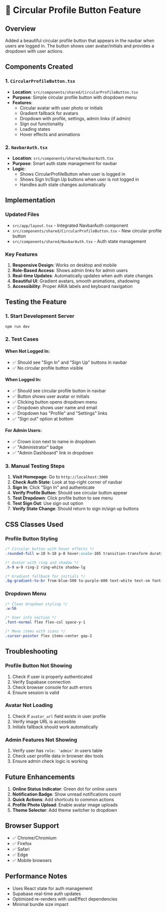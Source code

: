 # 🎯 Circular Profile Button Feature

## Overview
Added a beautiful circular profile button that appears in the navbar when users are logged in. The button shows user avatar/initials and provides a dropdown with user actions.

## Components Created

### 1. `CircularProfileButton.tsx`
- **Location**: `src/components/shared/CircularProfileButton.tsx`
- **Purpose**: Simple circular profile button with dropdown menu
- **Features**:
  - Circular avatar with user photo or initials
  - Gradient fallback for avatars
  - Dropdown with profile, settings, admin links (if admin)
  - Sign out functionality
  - Loading states
  - Hover effects and animations

### 2. `NavbarAuth.tsx`
- **Location**: `src/components/shared/NavbarAuth.tsx`  
- **Purpose**: Smart auth state management for navbar
- **Logic**:
  - Shows CircularProfileButton when user is logged in
  - Shows Sign In/Sign Up buttons when user is not logged in
  - Handles auth state changes automatically

## Implementation

### Updated Files
- `src/app/layout.tsx` - Integrated NavbarAuth component
- `src/components/shared/CircularProfileButton.tsx` - New circular profile button
- `src/components/shared/NavbarAuth.tsx` - Auth state management

### Key Features
1. **Responsive Design**: Works on desktop and mobile
2. **Role-Based Access**: Shows admin links for admin users
3. **Real-time Updates**: Automatically updates when auth state changes
4. **Beautiful UI**: Gradient avatars, smooth animations, shadowing
5. **Accessibility**: Proper ARIA labels and keyboard navigation

## Testing the Feature

### 1. Start Development Server
```bash
npm run dev
```

### 2. Test Cases

#### When Not Logged In:
- ✅ Should see "Sign In" and "Sign Up" buttons in navbar
- ✅ No circular profile button visible

#### When Logged In:
- ✅ Should see circular profile button in navbar
- ✅ Button shows user avatar or initials
- ✅ Clicking button opens dropdown menu
- ✅ Dropdown shows user name and email
- ✅ Dropdown has "Profile" and "Settings" links
- ✅ "Sign out" option at bottom

#### For Admin Users:
- ✅ Crown icon next to name in dropdown
- ✅ "Administrator" badge
- ✅ "Admin Dashboard" link in dropdown

### 3. Manual Testing Steps

1. **Visit Homepage**: Go to `http://localhost:3000`
2. **Check Auth State**: Look at top-right corner of navbar
3. **Sign In**: Click "Sign In" and authenticate
4. **Verify Profile Button**: Should see circular button appear
5. **Test Dropdown**: Click profile button to see menu
6. **Test Sign Out**: Use sign out option
7. **Verify State Change**: Should return to sign in/sign up buttons

## CSS Classes Used

### Profile Button Styling
```css
/* Circular button with hover effects */
.rounded-full w-10 h-10 p-0 hover:scale-105 transition-transform duration-200

/* Avatar with ring and shadow */
.h-9 w-9 ring-2 ring-white shadow-lg

/* Gradient fallback for initials */
.bg-gradient-to-br from-blue-500 to-purple-600 text-white text-sm font-bold
```

### Dropdown Menu
```css
/* Clean dropdown styling */
.w-56

/* User info section */
.font-normal flex flex-col space-y-1

/* Menu items with icons */
.cursor-pointer flex items-center gap-2
```

## Troubleshooting

### Profile Button Not Showing
1. Check if user is properly authenticated
2. Verify Supabase connection
3. Check browser console for auth errors
4. Ensure session is valid

### Avatar Not Loading
1. Check if `avatar_url` field exists in user profile
2. Verify image URL is accessible
3. Initials fallback should work automatically

### Admin Features Not Showing
1. Verify user has `role: 'admin'` in users table
2. Check user profile data in browser dev tools
3. Ensure admin check logic is working

## Future Enhancements

1. **Online Status Indicator**: Green dot for online users
2. **Notification Badge**: Show unread notifications count
3. **Quick Actions**: Add shortcuts to common actions
4. **Profile Photo Upload**: Enable avatar image uploads
5. **Theme Selector**: Add theme switcher to dropdown

## Browser Support
- ✅ Chrome/Chromium
- ✅ Firefox
- ✅ Safari
- ✅ Edge
- ✅ Mobile browsers

## Performance Notes
- Uses React state for auth management
- Supabase real-time auth updates
- Optimized re-renders with useEffect dependencies
- Minimal bundle size impact 
